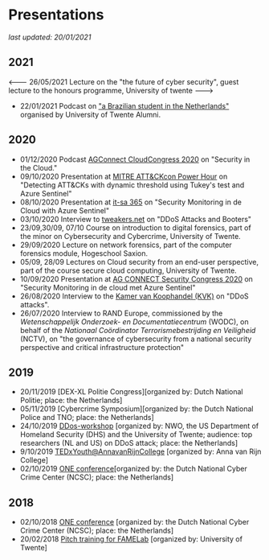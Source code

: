 # Presentations
*last updated: 20/01/2021*

## 2021
<--- 26/05/2021 Lecture on the "the future of cyber security", guest lecture to the honours programme, University of twente --->
- 22/01/2021 Podcast on ["a Brazilian student in the Netherlands"](https://soundcloud.com/university-of-twente/i-am-a-pro-cyber-security) organised by University of Twente Alumni.

## 2020
- 01/12/2020 Podcast [AGConnect CloudCongress 2020](https://soundcloud.com/user-236466459/podcast-cloudcongres-northwave?tid=TIDP503960X27ED0BEBC3CB48A1956E0CF93BC86C4DYI5&utm_campaign=AGC_cloudcongres&utm_medium=email&utm_source=SMG&utm_content=92_EM1%20Deelnemers%20Cloud%20Congres%202020) on "Security in the Cloud."
- 09/10/2020 Presentation at [MITRE ATT&CKcon Power Hour](https://www.youtube.com/watch?v=elZ7RST51zs) on "Detecting ATT&CKs with dynamic threshold using Tukey's test and Azure Sentinel"
- 08/10/2020 Presentation at [it-sa 365](https://www.itsa365.de/ActionArea/NorthwaveS247SocPoweredByMicrosoftAzureSentinel) on "Security Monitoring in de Cloud with Azure Sentinel"
- 03/10/2020 Interview to [tweakers.net](https://tweakers.net/reviews/8216/4/de-destructiviteit-van-ddos-aanvallen-mirai-en-andere-botnets.html) on "DDoS Attacks and Booters"
- 23/09,30/09, 07/10 Course on introduction to digital forensics, part of the minor on Cybersecurity and Cybercrime, University of Twente.
- 29/09/2020 Lecture on network forensics, part of the computer forensics module, Hogeschool Saxion.
- 05/09, 28/09 Lectures on Cloud security from an end-user perspective, part of the course secure cloud computing, University of Twente.
- 10/09/2020 Presentation at [AG CONNECT Security Congress 2020](https://securitycongres.nl/team/jair-santanna/) on "Security Monitoring in de cloud met Azure Sentinel"
- 26/08/2020 Interview to the [Kamer van Koophandel (KVK)](https://www.kvk.nl/advies-en-informatie/fraude/help-een-ddos-aanval-wat-nu/) on "DDoS attacks".
- 26/07/2020 Interview to RAND Europe, commissioned by the *Wetenschappelijk Onderzoek- en Documentatiecentrum* (WODC), on behalf of the *Nationaal Coördinator Terrorismebestrijding en Veiligheid* (NCTV), on "the governance of cybersecurity from a national security perspective and critical infrastructure protection"


## 2019
- 20/11/2019 [DEX-XL Politie Congress][organized by: Dutch National Politie; place: the Netherlands]
- 05/11/2019 [Cybercrime Symposium][organized by: the Dutch National Police and TNO; place: the Netherlands]
- 24/10/2019 [DDos-workshop](https://www.dcypher.nl/en/international-collaboration-against-ddos-attacks) [organized by: NWO, the US Department of Homeland Security (DHS) and the University of Twente; audience: top researchers (NL and US) on DDoS attack; place: the Netherlands]
- 9/10/2019 [TEDxYouth@AnnavanRijnCollege](https://www.ted.com/tedx/events/32888) [organized by: Anna van Rijn College]
- 02/10/2019 [ONE conference](https://one-conference.nl/schedule-2019/day-2/parallel-tracks/the-anti-ddos-coalition-how-a-one-of-a-kind-cooperation-is-making-a-point-in-fighting-ddos-attacks-in-the-netherlands-and-beyond)[organized by: the Dutch National Cyber Crime Center (NCSC); place: the Netherlands]

## 2018
- 02/10/2018 [ONE conference](https://one-conference.nl/schedule-2018/day2/parallel-tracks/professionalizing-incident-respone-network-defense-ethics-standards-and-self-governance-1-1) [organized by: the Dutch National Cyber Crime Center (NCSC); place: the Netherlands]
- 20/02/2018 [Pitch training for FAMELab](https://vimeo.com/318470345/c27cb73d6a) [organized by: University of Twente]

